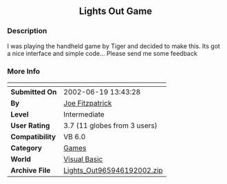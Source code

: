 ﻿<div align="center">

## Lights Out Game


</div>

### Description

I was playing the handheld game by Tiger and decided to make this. Its got a nice interface and simple code... Please send me some feedback
 
### More Info
 


<span>             |<span>
---                |---
**Submitted On**   |2002-06-19 13:43:28
**By**             |[Joe Fitzpatrick](https://github.com/Planet-Source-Code/PSCIndex/blob/master/ByAuthor/joe-fitzpatrick.md)
**Level**          |Intermediate
**User Rating**    |3.7 (11 globes from 3 users)
**Compatibility**  |VB 6\.0
**Category**       |[Games](https://github.com/Planet-Source-Code/PSCIndex/blob/master/ByCategory/games__1-38.md)
**World**          |[Visual Basic](https://github.com/Planet-Source-Code/PSCIndex/blob/master/ByWorld/visual-basic.md)
**Archive File**   |[Lights\_Out965946192002\.zip](https://github.com/Planet-Source-Code/joe-fitzpatrick-lights-out-game__1-36041/archive/master.zip)









